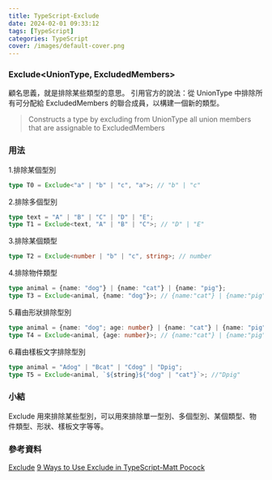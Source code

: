 ```yaml
---
title: TypeScript-Exclude
date: 2024-02-01 09:33:12
tags: [TypeScript]
categories: TypeScript
cover: /images/default-cover.png
---
```


### Exclude<UnionType, ExcludedMembers>

顧名思義，就是排除某些類型的意思。
引用官方的說法：從 UnionType 中排除所有可分配給 ExcludedMembers 的聯合成員，以構建一個新的類型。

> Constructs a type by excluding from UnionType all union members that are assignable to ExcludedMembers

<!-- more -->

### 用法

1.排除某個型別

```typescript
type T0 = Exclude<"a" | "b" | "c", "a">; // "b" | "c"
```

2.排除多個型別

```typescript
type text = "A" | "B" | "C" | "D" | "E";
type T1 = Exclude<text, "A" | "B" | "C">; // "D" | "E"
```

3.排除某個類型

```typescript
type T2 = Exclude<number | "b" | "c", string>; // number
```

4.排除物件類型

```typescript
type animal = {name: "dog"} | {name: "cat"} | {name: "pig"};
type T3 = Exclude<animal, {name: "dog"}>; // {name:"cat"} | {name:"pig"}
```

5.藉由形狀排除型別

```typescript
type animal = {name: "dog"; age: number} | {name: "cat"} | {name: "pig"};
type T4 = Exclude<animal, {age: number}>; // {name:"cat"} | {name:"pig"}
```

6.藉由樣板文字排除型別

```typescript
type animal = "Adog" | "Bcat" | "Cdog" | "Dpig";
type T5 = Exclude<animal, `${string}${"dog" | "cat"}`>; //"Dpig"
```

### 小結

Exclude 用來排除某些型別，可以用來排除單一型別、多個型別、某個類型、物件類型、形狀、樣板文字等等。

### 參考資料

[Exclude](https://www.typescriptlang.org/docs/handbook/utility-types.html#excludetype-excludedunion)
[9 Ways to Use Exclude in TypeScript-Matt Pocock](https://www.totaltypescript.com/uses-for-exclude-type-helper)
